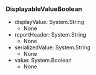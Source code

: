 ### DisplayableValueBoolean
- displayValue: System.String
  - None
- reportHeader: System.String
  - None
- serializedValue: System.String
  - None
- value: System.Boolean
  - None
